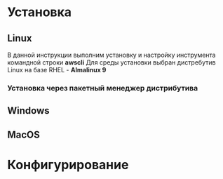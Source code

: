 # Установка
## Linux

В данной инструкции выполним установку и настройку инструмента командной строки **awscli**   Для среды установки выбран дистребутив  Linux на базе RHEL - **Almalinux 9**

### Установка через пакетный менеджер дистрибутива
## Windows
## MacOS
# Конфигурирование